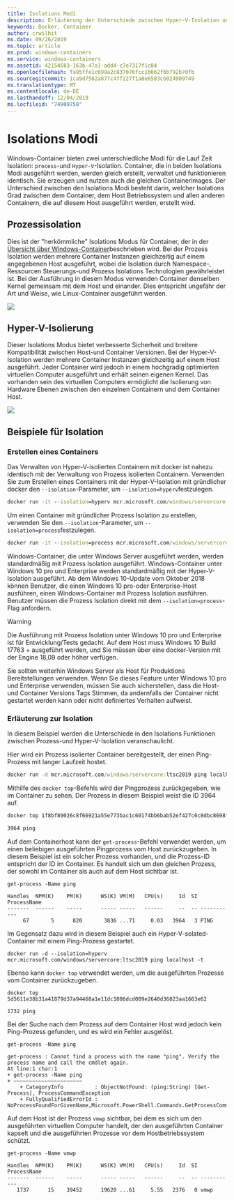 ```yaml
---
title: Isolations Modi
description: Erläuterung der Unterschiede zwischen Hyper-V-Isolation und isolierten Prozess Containern.
keywords: Docker, Container
author: crwilhit
ms.date: 09/26/2019
ms.topic: article
ms.prod: windows-containers
ms.service: windows-containers
ms.assetid: 42154683-163b-47a1-add4-c7e7317f1c04
ms.openlocfilehash: fa95ffe1c699a2c837076fcc1b662f6b792b7dfb
ms.sourcegitcommit: 1ca9d7562a877c47f227f1a8e6583cb024909749
ms.translationtype: MT
ms.contentlocale: de-DE
ms.lasthandoff: 12/04/2019
ms.locfileid: "74909750"
---
```

# <a name="isolation-modes"></a>Isolations Modi

Windows-Container bieten zwei unterschiedliche Modi für die Lauf Zeit Isolation: `process`-und `Hyper-V`-Isolation. Container, die in beiden Isolations Modi ausgeführt werden, werden gleich erstellt, verwaltet und funktionieren identisch. Sie erzeugen und nutzen auch die gleichen Containerimages. Der Unterschied zwischen den Isolations Modi besteht darin, welcher Isolations Grad zwischen dem Container, dem Host Betriebssystem und allen anderen Containern, die auf diesem Host ausgeführt werden, erstellt wird.

## <a name="process-isolation"></a>Prozessisolation

Dies ist der "herkömmliche" Isolations Modus für Container, der in der [Übersicht über Windows-Container](../about/index.md)beschrieben wird. Bei der Prozess Isolation werden mehrere Container Instanzen gleichzeitig auf einem angegebenen Host ausgeführt, wobei die Isolation durch Namespace-, Ressourcen Steuerungs-und Prozess Isolations Technologien gewährleistet ist. Bei der Ausführung in diesem Modus verwenden Container denselben Kernel gemeinsam mit dem Host und einander.  Dies entspricht ungefähr der Art und Weise, wie Linux-Container ausgeführt werden.

![](media/container-arch-process.png)

## <a name="hyper-v-isolation"></a>Hyper-V-Isolierung
Dieser Isolations Modus bietet verbesserte Sicherheit und breitere Kompatibilität zwischen Host-und Container Versionen. Bei der Hyper-V-Isolation werden mehrere Container Instanzen gleichzeitig auf einem Host ausgeführt. Jeder Container wird jedoch in einem hochgradig optimierten virtuellen Computer ausgeführt und erhält seinen eigenen Kernel. Das vorhanden sein des virtuellen Computers ermöglicht die Isolierung von Hardware Ebenen zwischen den einzelnen Containern und dem Container Host.

![](media/container-arch-hyperv.png)

## <a name="isolation-examples"></a>Beispiele für Isolation

### <a name="create-container"></a>Erstellen eines Containers

Das Verwalten von Hyper-V-isolierten Containern mit docker ist nahezu identisch mit der Verwaltung von Prozess isolierten Containern. Verwenden Sie zum Erstellen eines Containers mit der Hyper-V-Isolation mit gründlicher docker den `--isolation`-Parameter, um `--isolation=hyperv`festzulegen.

```cmd
docker run -it --isolation=hyperv mcr.microsoft.com/windows/servercore:ltsc2019 cmd
```

Um einen Container mit gründlicher Prozess Isolation zu erstellen, verwenden Sie den `--isolation`-Parameter, um `--isolation=process`festzulegen.

```cmd
docker run -it --isolation=process mcr.microsoft.com/windows/servercore:ltsc2019 cmd
```

Windows-Container, die unter Windows Server ausgeführt werden, werden standardmäßig mit Prozess Isolation ausgeführt. Windows-Container unter Windows 10 pro und Enterprise werden standardmäßig mit der Hyper-V-Isolation ausgeführt. Ab dem Windows 10-Update vom Oktober 2018 können Benutzer, die einen Windows 10 pro-oder Enterprise-Host ausführen, einen Windows-Container mit Prozess Isolation ausführen. Benutzer müssen die Prozess Isolation direkt mit dem `--isolation=process`-Flag anfordern.

> [!WARNING]
> Die Ausführung mit Prozess Isolation unter Windows 10 pro und Enterprise ist für Entwicklung/Tests gedacht. Auf dem Host muss Windows 10 Build 17763 + ausgeführt werden, und Sie müssen über eine docker-Version mit der Engine 18,09 oder höher verfügen.
> 
> Sie sollten weiterhin Windows Server als Host für Produktions Bereitstellungen verwenden. Wenn Sie dieses Feature unter Windows 10 pro und Enterprise verwenden, müssen Sie auch sicherstellen, dass die Host-und Container Versions Tags Stimmen, da andernfalls der Container nicht gestartet werden kann oder nicht definiertes Verhalten aufweist.

### <a name="isolation-explanation"></a>Erläuterung zur Isolation

In diesem Beispiel werden die Unterschiede in den Isolations Funktionen zwischen Prozess-und Hyper-V-Isolation veranschaulicht.

Hier wird ein Prozess isolierter Container bereitgestellt, der einen Ping-Prozess mit langer Laufzeit hostet.

``` cmd
docker run -d mcr.microsoft.com/windows/servercore:ltsc2019 ping localhost -t
```

Mithilfe des `docker top`-Befehls wird der Pingprozess zurückgegeben, wie im Container zu sehen. Der Prozess in diesem Beispiel weist die ID 3964 auf.

``` cmd
docker top 1f8bf89026c8f66921a55e773bac1c60174bb6bab52ef427c6c8dbc8698f9d7a

3964 ping
```

Auf dem Containerhost kann der `get-process`-Befehl verwendet werden, um einen beliebigen ausgeführten Pingprozess vom Host zurückzugeben. In diesem Beispiel ist ein solcher Prozess vorhanden, und die Prozess-ID entspricht der ID im Container. Es handelt sich um den gleichen Prozess, der sowohl im Container als auch auf dem Host sichtbar ist.

```
get-process -Name ping

Handles  NPM(K)    PM(K)      WS(K) VM(M)   CPU(s)     Id  SI ProcessName
-------  ------    -----      ----- -----   ------     --  -- -----------
     67       5      820       3836 ...71     0.03   3964   3 PING
```

Im Gegensatz dazu wird in diesem Beispiel auch ein Hyper-V-solated-Container mit einem Ping-Prozess gestartet.

```
docker run -d --isolation=hyperv mcr.microsoft.com/windows/servercore:ltsc2019 ping localhost -t
```

Ebenso kann `docker top` verwendet werden, um die ausgeführten Prozesse vom Container zurückzugeben.

```
docker top 5d5611e38b31a41879d37a94468a1e11dc1086dcd009e2640d36023aa1663e62

1732 ping
```

Bei der Suche nach dem Prozess auf dem Container Host wird jedoch kein Ping-Prozess gefunden, und es wird ein Fehler ausgelöst.

```
get-process -Name ping

get-process : Cannot find a process with the name "ping". Verify the process name and call the cmdlet again.
At line:1 char:1
+ get-process -Name ping
+ ~~~~~~~~~~~~~~~~~~~~~~
    + CategoryInfo          : ObjectNotFound: (ping:String) [Get-Process], ProcessCommandException
    + FullyQualifiedErrorId : NoProcessFoundForGivenName,Microsoft.PowerShell.Commands.GetProcessCommand
```

Auf dem Host ist der Prozess `vmwp` sichtbar, bei dem es sich um den ausgeführten virtuellen Computer handelt, der den ausgeführten Container kapselt und die ausgeführten Prozesse vor dem Hostbetriebssystem schützt.

```
get-process -Name vmwp

Handles  NPM(K)    PM(K)      WS(K) VM(M)   CPU(s)     Id  SI ProcessName
-------  ------    -----      ----- -----   ------     --  -- -----------
   1737      15    39452      19620 ...61     5.55   2376   0 vmwp
```
